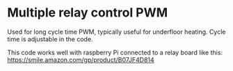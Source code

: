 # Multiple relay control PWM
Used for long cycle time PWM, typically useful for underfloor heating. Cycle time is adjustable in the code.

This code works well with raspberry Pi connected to a relay board like this:
https://smile.amazon.com/gp/product/B07JF4D814
